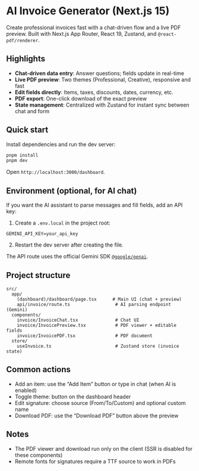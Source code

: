 # AI Invoice Generator (Next.js 15)

Create professional invoices fast with a chat-driven flow and a live PDF preview. Built with Next.js App Router, React 19, Zustand, and `@react-pdf/renderer`.

## Highlights

- **Chat-driven data entry**: Answer questions; fields update in real-time
- **Live PDF preview**: Two themes (Professional, Creative), responsive and fast
- **Edit fields directly**: Items, taxes, discounts, dates, currency, etc.
- **PDF export**: One-click download of the exact preview
- **State management**: Centralized with Zustand for instant sync between chat and form

## Quick start

Install dependencies and run the dev server:
```bash
pnpm install
pnpm dev
```

Open `http://localhost:3000/dashboard`.

## Environment (optional, for AI chat)

If you want the AI assistant to parse messages and fill fields, add an API key:

1) Create a `.env.local` in the project root:
```
GEMINI_API_KEY=your_api_key
```
2) Restart the dev server after creating the file.

The API route uses the official Gemini SDK [`@google/genai`](https://github.com/googleapis/js-genai).

## Project structure

```
src/
  app/
    (dashboard)/dashboard/page.tsx      # Main UI (chat + preview)
    api/invoice/route.ts                 # AI parsing endpoint (Gemini)
  components/
    invoice/InvoiceChat.tsx              # Chat UI
    invoice/InvoicePreview.tsx           # PDF viewer + editable fields
    invoice/InvoicePDF.tsx               # PDF document
  store/
    useInvoice.ts                        # Zustand store (invoice state)
```

## Common actions

- Add an item: use the “Add Item” button or type in chat (when AI is enabled)
- Toggle theme: button on the dashboard header
- Edit signature: choose source (From/To/Custom) and optional custom name
- Download PDF: use the “Download PDF” button above the preview

## Notes

- The PDF viewer and download run only on the client (SSR is disabled for these components)
- Remote fonts for signatures require a TTF source to work in PDFs
